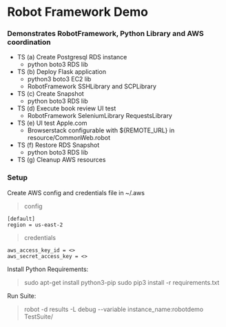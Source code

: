 # Robot Framework Demo

### Demonstrates RobotFramework, Python Library and AWS coordination

- TS (a) Create Postgresql RDS instance 
  - python boto3 RDS lib
- TS (b) Deploy Flask application
  - python3 boto3 EC2 lib
  - RobotFramework SSHLibrary and SCPLibrary
- TS (c) Create Snapshot
  - python boto3 RDS lib
- TS (d) Execute book review UI test
  - RobotFramework SeleniumLibrary RequestsLibrary
- TS (e) UI test Apple.com 
  - Browserstack configurable with ${REMOTE_URL} in resource/CommonWeb.robot
- TS (f)  Restore RDS Snapshot
  - python boto3 RDS lib
- TS (g)  Cleanup AWS resources


### Setup

Create AWS config and credentials file in ~/.aws
> config
```
[default]
region = us-east-2
```
> credentials
```[default]
aws_access_key_id = <>
aws_secret_access_key = <>
```

Install Python Requirements:
> sudo apt-get install python3-pip
> sudo pip3 install -r requirements.txt

Run Suite:

> robot -d results -L debug --variable instance_name:robotdemo TestSuite/ 

